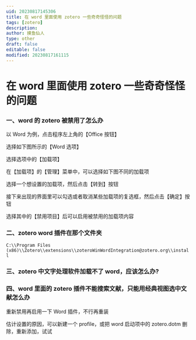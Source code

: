 ```yaml
---
uid: 20230817145306
title: 在 word 里面使用 zotero 一些奇奇怪怪的问题
tags: [zotero]
description: 
author: 摸鱼仙人
type: other
draft: false
editable: false
modified: 20230817161115
---
```


# 在 word 里面使用 zotero 一些奇奇怪怪的问题

### 一、word 的 zotero 被禁用了怎么办

以 Word 为例，点击程序左上角的【Office 按钮】

选择如下图所示的【Word 选项】

选择选项中的【加载项】

在【加载项】的【管理】菜单中，可以选择如下图不同的加载项

选择一个想设置的加载项，然后点击【转到】按钮

接下来出现的界面里可以勾选或者取消某些加载项的复选框，然后点击【确定】按钮

选择其中的【禁用项目】后可以启用被禁用的加载项内容

### 二、zotero word 插件在那个文件夹

`C:\\Program Files (x86)\\Zotero\\extensions\\zoteroWinWordIntegration@zotero.org\\install`

### 三、zotero 中文字处理软件加载不了 word，应该怎么办?

### 四、word 里面的 zotero 插件不能搜索文献，只能用经典视图选中文献怎么办

重新禁用再启用一下 Word 插件，不行再重装

估计设置的原因，可以新建一个 profile，或把 word 启动项中的 zotero.dotm 删除，重新添加，试试
